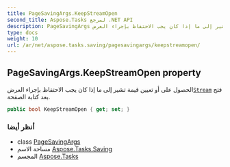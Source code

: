 ```yaml
---
title: PageSavingArgs.KeepStreamOpen
second_title: Aspose.Tasks لمرجع .NET API
description: PageSavingArgs ملكية. الحصول على أو تعيين قيمة تشير إلى ما إذا كان يجب الاحتفاظ بإجراء العرضStream فتح بعد كتابة الصفحة.
type: docs
weight: 10
url: /ar/net/aspose.tasks.saving/pagesavingargs/keepstreamopen/
---
```

## PageSavingArgs.KeepStreamOpen property

الحصول على أو تعيين قيمة تشير إلى ما إذا كان يجب الاحتفاظ بإجراء العرض[`Stream`](../stream/) فتح بعد كتابة الصفحة.

```csharp
public bool KeepStreamOpen { get; set; }
```

### أنظر أيضا

* class [PageSavingArgs](../)
* مساحة الاسم [Aspose.Tasks.Saving](../../pagesavingargs/)
* المجسم [Aspose.Tasks](../../../)


